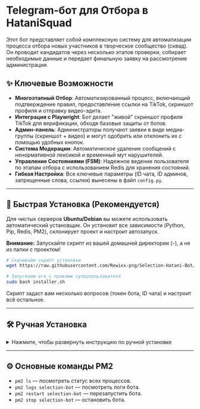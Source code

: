 # Telegram-бот для Отбора в HataniSquad

Этот бот представляет собой комплексную систему для автоматизации процесса отбора новых участников в творческое сообщество (сквад). Он проводит кандидатов через несколько этапов проверки, собирает необходимые данные и передает финальную заявку на рассмотрение администрации.

## ✨ Ключевые Возможности

-   **Многоэтапный Отбор**: Автоматизированный процесс, включающий подтверждение правил, предоставление ссылки на TikTok, скриншот профиля и отправку видео-эдита.
-   **Интеграция с Playwright**: Бот делает "живой" скриншот профиля TikTok для верификации, обходя базовые защиты от ботов.
-   **Админ-панель**: Администраторы получают заявки в виде медиа-группы (скриншот + видео) и могут одобрить или отклонить их с помощью удобных кнопок.
-   **Система Модерации**: Автоматическое удаление сообщений с ненормативной лексикой и временный мут нарушителей.
-   **Управление Состояниями (FSM)**: Надежное ведение пользователя по этапам отбора с использованием Redis для хранения состояний.
-   **Гибкая Настройка**: Все ключевые параметры (ID чата, ID админов, запрещенные слова, ссылки) вынесены в файл `config.py`.

---

## 🚀 Быстрая Установка (Рекомендуется)

Для чистых серверов **Ubuntu/Debian** вы можете использовать автоматический установщик. Он установит все зависимости (Python, Pip, Redis, PM2), склонирует проект и настроит автозапуск.

**Внимание:** Запускайте скрипт из вашей домашней директории (`~`), а не из папки с проектом!

```bash
# Скачиваем скрипт установки
wget https://raw.githubusercontent.com/Rewixx-png/Selection-Hatani-Bot/main/installer.sh

# Запускаем его с правами суперпользователя
sudo bash installer.sh
```
Скрипт задаст вам несколько вопросов (токен бота, ID чата) и настроит всё остальное.

---

## 🛠️ Ручная Установка

<details>
<summary>Нажмите, чтобы развернуть инструкцию по ручной установке</summary>

1.  **Обновите пакеты и установите зависимости:**
    ```bash
    sudo apt-get update
    sudo apt-get install -y git python3 python3-pip redis-server curl
    ```
2.  **Установите Node.js и PM2:**
    ```bash
    curl -fsSL https://deb.nodesource.com/setup_20.x | sudo -E bash -
    sudo apt-get install -y nodejs
    sudo npm install -g pm2
    ```
3.  **Клонируйте репозиторий:**
    ```bash
    git clone https://github.com/Rewixx-png/Selection-Hatani-Bot.git
    cd Selection-Hatani-Bot
    ```
4.  **Установите Python-библиотеки:**
    ```bash
    pip install -r requirements.txt
    # Устанавливаем браузер для Playwright
    python3 -m playwright install chromium
    ```
5.  **Настройте бота:**
    -   Создайте файл `token.txt`: `nano token.txt` и вставьте в него токен вашего бота.
    -   Отредактируйте `config.py`: `nano config.py` и укажите правильный `CHAT_ID`.

6.  **Запустите бота через PM2:**
    ```bash
    pm2 start main.py --name "selection-bot" --interpreter python3
    pm2 save
    pm2 startup 
    # Скопируйте и выполните команду, которую выведет `pm2 startup`
    ```
</details>

---

## ⚙️ Основные команды PM2

-   `pm2 ls` — посмотреть статус всех процессов.
-   `pm2 logs selection-bot` — посмотреть логи бота.
-   `pm2 restart selection-bot` — перезапустить бота.
-   `pm2 stop selection-bot` — остановить бота.